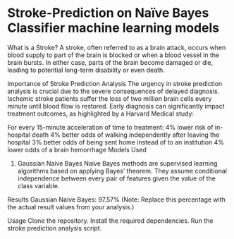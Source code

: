 # Stroke-Prediction on Naïve Bayes Classifier machine learning models
What is a Stroke?
A stroke, often referred to as a brain attack, occurs when blood supply to part of the brain is blocked or when a blood vessel in the brain bursts. In either case, parts of the brain become damaged or die, leading to potential long-term disability or even death.

Importance of Stroke Prediction Analysis
The urgency in stroke prediction analysis is crucial due to the severe consequences of delayed diagnosis. Ischemic stroke patients suffer the loss of two million brain cells every minute until blood flow is restored. Early diagnosis can significantly impact treatment outcomes, as highlighted by a Harvard Medical study:

For every 15-minute acceleration of time to treatment:
4% lower risk of in-hospital death
4% better odds of walking independently after leaving the hospital
3% better odds of being sent home instead of to an institution
4% lower odds of a brain hemorrhage
Models Used
1. Gaussian Naive Bayes
Naive Bayes methods are supervised learning algorithms based on applying Bayes’ theorem. They assume conditional independence between every pair of features given the value of the class variable.

Results
Gaussian Naive Bayes: 97.57%
(Note: Replace this percentage with the actual result values from your analysis.)

Usage
Clone the repository.
Install the required dependencies.
Run the stroke prediction analysis script.
